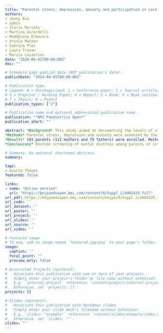 ```yaml
---
title: "Parental stress, depression, anxiety and participation in care in neonatal intensive care unit: a cross-sectional study in Italy comparing mothers versus fathers"
authors:
- Jenny Bua
- admin
- Ilaria Mariani
- Martina Girardelli
- Maddalena Ermacora
- Ursula Manzon
- Sabrina Plet
- Laura Travan
- Marzia Lazzerini
date: "2024-04-01T00:00:00Z"
doi: ""

# Schedule page publish date (NOT publication's date).
publishDate: "2024-04-01T00:00:00Z"

# Publication type.
# Legend: 0 = Uncategorized; 1 = Conference paper; 2 = Journal article;
# 3 = Preprint / Working Paper; 4 = Report; 5 = Book; 6 = Book section;
# 7 = Thesis; 8 = Patent
publication_types: ["2"]

# Publication name and optional abbreviated publication name.
publication: "*BMJ Paediatrics Open*"
publication_short: ""

abstract: *Background* This study aimed at documenting the levels of stress, depression, anxiety and participation in care among mothers versus fathers of newborns hospitalised in a third-level neonatal intensive care unit (NICU) in Northern Italy.
*Methods* Parental stress, depression and anxiety were assessed by the Parental Stressor Scale in NICU (PSS:NICU), the Edinburgh Postnatal Depression Scale (EPDS) and the State-Trait Anxiety Inventory (STAI). Participation in care was evaluated with the Index of Parental Participation. Differences between mothers and fathers were assessed with the Mood’s median test and z-test, respectively for continuous and discrete variables. Multivariate analyses controlling for potential confounders were performed to confirm gender differences.
*Results* 191 parents (112 mothers and 79 fathers) were enrolled. Mothers reported significantly higher median scores for stress (2.9 vs 2.2, p<0.001) and trait anxiety (37 vs 32, p=0.004) and higher depression rates (EPDS ≥12: 43.8% vs 19.0%, p<0.001). ‘High stress’ (PSS:NICU ≥3) was reported by 45.5% of mothers compared with 24.1% of fathers (p=0.004). The frequency of the three conditions simultaneously was significantly higher among mothers (20.0% vs 3.8%, p=0.016), with the vast majority of mothers (76.0%) suffering from at least one condition compared with less than half of fathers (45.3%, p<0.001). Participation in care was more frequent in mothers (median score: 19 vs 15, p<0.001), with the exception of activities related to advocacy (median 5 vs 4, p=0.053). In a multivariate analysis, gender differences in mental health outcomes did not change.
*Conclusions* Routine screening of mental distress among parents of infants in NICU is warranted, and gender differences need to be acknowledged in order to deliver tailored support and to promote collaboration with the family of vulnerable newborns. Knowledge and skills on how to prevent and cope with mental distress of parents should be part of the core curriculum of staff working in NICU.

# Summary. An optional shortened abstract.
summary: 

tags:
- Source Themes
featured: false

links:
- name: "Online version"
  url: "https://bmjpaedsopen.bmj.com/content/8/Suppl_2/e002429.full"
url_pdf: https://bmjpaedsopen.bmj.com/content/bmjpo/8/Suppl_2/e002429.full.pdf
url_code: ''
url_dataset: ''
url_poster: ''
url_project: ''
url_slides: ''
url_source: ''
url_video: ''

# Featured image
# To use, add an image named `featured.jpg/png` to your page's folder. 
image:
  caption: ''
  focal_point: ""
  preview_only: false

# Associated Projects (optional).
#   Associate this publication with one or more of your projects.
#   Simply enter your project's folder or file name without extension.
#   E.g. `internal-project` references `content/project/internal-project/index.md`.
#   Otherwise, set `projects: []`.
projects: []

# Slides (optional).
#   Associate this publication with Markdown slides.
#   Simply enter your slide deck's filename without extension.
#   E.g. `slides: "example"` references `content/slides/example/index.md`.
#   Otherwise, set `slides: ""`.
slides: ""
---
```


